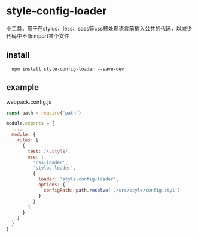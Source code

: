 # style-config-loader
小工具，用于在stylus、less、sass等css预处理语言前插入公共的代码，以减少代码中不断import某个文件

## install
``` node
  npm install style-config-loader --save-dev
```

## example
webpack.config.js
``` javascript
const path = require('path')

module.exports = {
  ...,
  module: {
    rules: [
      {
        test: /\.styl$/,
        use: [
          'css-loader',
          'stylus-loader',
          {
            loader: 'style-config-loader',
            options: {
              configPath: path.resolve('./src/style/config.styl')
            }
          }
        ]
      }
    ]
  }
}
```
